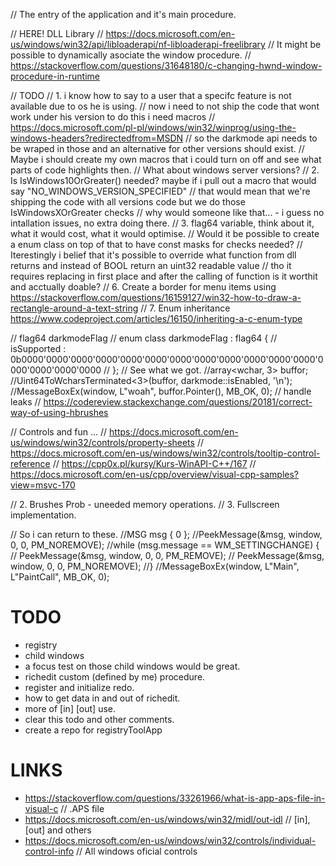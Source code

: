 // The entry of the application and it's main procedure.

// HERE! DLL Library
// https://docs.microsoft.com/en-us/windows/win32/api/libloaderapi/nf-libloaderapi-freelibrary
// It might be possible to dynamically asociate the window procedure.
// https://stackoverflow.com/questions/31648180/c-changing-hwnd-window-procedure-in-runtime

// TODO
//  1. i know how to say to a user that a specifc feature is not available due to os he is using.
//   now i need to not ship the code that wont work under his version to do this i need macros
//   https://docs.microsoft.com/pl-pl/windows/win32/winprog/using-the-windows-headers?redirectedfrom=MSDN
//   so the darkmode api needs to be wraped in those and an alternative for other versions should exist.
//   Maybe i should create my own macros that i could turn on off and see what parts of code highlights then.
//   What about windows server versions?
//  2. Is IsWindows10OrGreater() needed? maybe if i pull out a macro that would say "NO_WINDOWS_VERSION_SPECIFIED"
//   that would mean that we're shipping the code with all versions code but we do those IsWindowsXOrGreater checks
//   why would someone like that... - i guess no intallation issues, no extra doing there.
//  3. flag64 variable, think about it, what it would cost, what it would optimise.
//   Would it be possible to create a enum class on top of that to have const masks for checks needed?
//   Iterestingly i belief that it's possible to override what function from dll returns and instead of BOOL return an uint32 readable value
//   tho it requires replacing in first place and after the calling of function is it worthit and acctually doable?
//  6. Create a border for menu items using https://stackoverflow.com/questions/16159127/win32-how-to-draw-a-rectangle-around-a-text-string
//  7. Enum inheritance https://www.codeproject.com/articles/16150/inheriting-a-c-enum-type

// flag64 darkmodeFlag
// enum class darkmodeFlag : flag64 {
//	isSupported : 0b0000'0000'0000'0000'0000'0000'0000'0000'0000'0000'0000'0000'0000'0000'0000'0000
// };
// See what we got.
//array<wchar, 3> buffor;
//Uint64ToWcharsTerminated<3>(buffor, darkmode::isEnabled, '\n');
//MessageBoxEx(window, L"woah", buffor.Pointer(), MB_OK, 0);
// handle leaks
// https://codereview.stackexchange.com/questions/20181/correct-way-of-using-hbrushes


// Controls and fun ...
// https://docs.microsoft.com/en-us/windows/win32/controls/property-sheets
// https://docs.microsoft.com/en-us/windows/win32/controls/tooltip-control-reference
// https://cpp0x.pl/kursy/Kurs-WinAPI-C++/167
// https://docs.microsoft.com/en-us/cpp/overview/visual-cpp-samples?view=msvc-170

// 2. Brushes Prob - uneeded memory operations.
// 3. Fullscreen implementation.

// So i can return to these.
//MSG msg { 0 };
//PeekMessage(&msg, window, 0, 0, PM_NOREMOVE);
//while (msg.message == WM_SETTINGCHANGE) {
//	PeekMessage(&msg, window, 0, 0, PM_REMOVE);
//	PeekMessage(&msg, window, 0, 0, PM_NOREMOVE);
//}
//MessageBoxEx(window, L"Main", L"PaintCall", MB_OK, 0);



# TODO
- registry
- child windows
- a focus test on those child windows would be great.
- richedit custom (defined by me) procedure.
- register and initialize redo.
- how to get data in and out of richedit.
- more of [in] [out] use.
- clear this todo and other comments.
- create a repo for registryToolApp

# LINKS

- https://stackoverflow.com/questions/33261966/what-is-app-aps-file-in-visual-c // .APS file
- https://docs.microsoft.com/en-us/windows/win32/midl/out-idl // [in], [out] and others
- https://docs.microsoft.com/en-us/windows/win32/controls/individual-control-info // All windows oficial controls